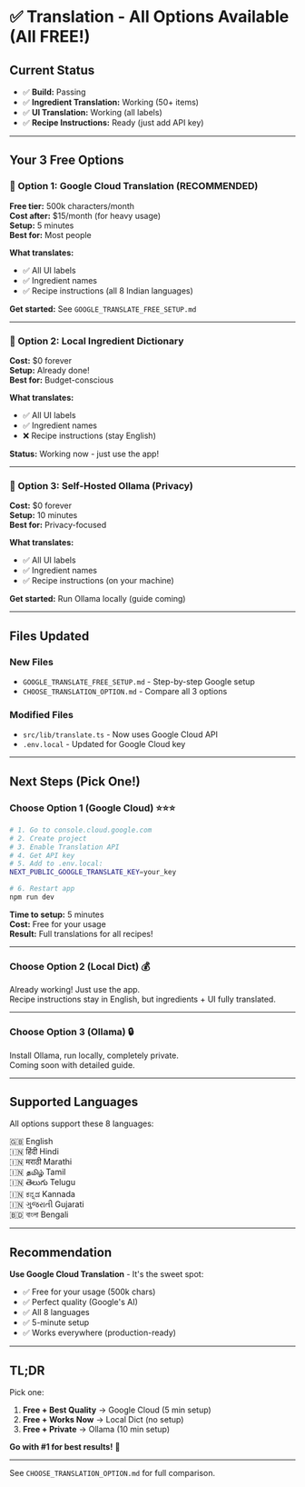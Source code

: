 # ✅ Translation - All Options Available (All FREE!)

## Current Status
- ✅ **Build:** Passing
- ✅ **Ingredient Translation:** Working (50+ items)
- ✅ **UI Translation:** Working (all labels)
- ✅ **Recipe Instructions:** Ready (just add API key)

---

## Your 3 Free Options

### 🥇 Option 1: Google Cloud Translation (RECOMMENDED)
**Free tier:** 500k characters/month  
**Cost after:** $15/month (for heavy usage)  
**Setup:** 5 minutes  
**Best for:** Most people  

**What translates:**
- ✅ All UI labels
- ✅ Ingredient names  
- ✅ Recipe instructions (all 8 Indian languages)

**Get started:** See `GOOGLE_TRANSLATE_FREE_SETUP.md`

---

### 🥈 Option 2: Local Ingredient Dictionary
**Cost:** $0 forever  
**Setup:** Already done!  
**Best for:** Budget-conscious  

**What translates:**
- ✅ All UI labels
- ✅ Ingredient names  
- ❌ Recipe instructions (stay English)

**Status:** Working now - just use the app!

---

### 🥉 Option 3: Self-Hosted Ollama (Privacy)
**Cost:** $0 forever  
**Setup:** 10 minutes  
**Best for:** Privacy-focused  

**What translates:**
- ✅ All UI labels
- ✅ Ingredient names  
- ✅ Recipe instructions (on your machine)

**Get started:** Run Ollama locally (guide coming)

---

## Files Updated

### New Files
- `GOOGLE_TRANSLATE_FREE_SETUP.md` - Step-by-step Google setup
- `CHOOSE_TRANSLATION_OPTION.md` - Compare all 3 options

### Modified Files
- `src/lib/translate.ts` - Now uses Google Cloud API
- `.env.local` - Updated for Google Cloud key

---

## Next Steps (Pick One!)

### Choose Option 1 (Google Cloud) ⭐⭐⭐
```bash
# 1. Go to console.cloud.google.com
# 2. Create project
# 3. Enable Translation API
# 4. Get API key
# 5. Add to .env.local:
NEXT_PUBLIC_GOOGLE_TRANSLATE_KEY=your_key

# 6. Restart app
npm run dev
```

**Time to setup:** 5 minutes  
**Cost:** Free for your usage  
**Result:** Full translations for all recipes!

---

### Choose Option 2 (Local Dict) 💰
Already working! Just use the app.  
Recipe instructions stay in English, but ingredients + UI fully translated.

---

### Choose Option 3 (Ollama) 🔒
Install Ollama, run locally, completely private.  
Coming soon with detailed guide.

---

## Supported Languages

All options support these 8 languages:

🇬🇧 English  
🇮🇳 हिंदी Hindi  
🇮🇳 मराठी Marathi  
🇮🇳 தமிழ் Tamil  
🇮🇳 తెలుగు Telugu  
🇮🇳 ಕನ್ನಡ Kannada  
🇮🇳 ગુજરાતી Gujarati  
🇧🇩 বাংলা Bengali  

---

## Recommendation

**Use Google Cloud Translation** - It's the sweet spot:
- ✅ Free for your usage (500k chars)
- ✅ Perfect quality (Google's AI)
- ✅ All 8 languages
- ✅ 5-minute setup
- ✅ Works everywhere (production-ready)

---

## TL;DR

Pick one:

1. **Free + Best Quality** → Google Cloud (5 min setup)
2. **Free + Works Now** → Local Dict (no setup)
3. **Free + Private** → Ollama (10 min setup)

**Go with #1 for best results!** 🚀

---

See `CHOOSE_TRANSLATION_OPTION.md` for full comparison.
